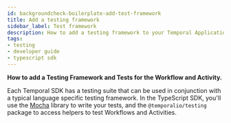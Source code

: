 ```yaml
---
id: backgroundcheck-boilerplate-add-test-framework
title: Add a testing framework
sidebar_label: Test framework
description: How to add a testing framework to your Temporal Application.
tags:
- testing
- developer guide
- typescript sdk
---
```


<!-- DO NOT EDIT THIS FILE DIRECTLY.
THIS FILE IS GENERATED from https://github.com/temporalio/documentation-samples-typescript/blob/main/chapter_project_setup/backgroundcheck/src/mocha/backgroundcheck.test.ts. -->

**How to add a Testing Framework and Tests for the Workflow and Activity.**

Each Temporal SDK has a testing suite that can be used in conjunction with a typical language specific testing framework.
In the TypeScript SDK, you'll use the [Mocha](https://mochajs.org/) library to write your tests, and the `@temporalio/testing` package to access
helpers to test Workflows and Activities.
